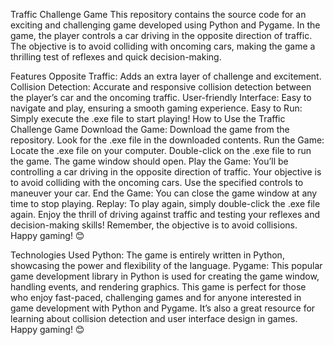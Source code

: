 Traffic Challenge Game
This repository contains the source code for an exciting and challenging game developed using Python and Pygame. In the game, the player controls a car driving in the opposite direction of traffic. The objective is to avoid colliding with oncoming cars, making the game a thrilling test of reflexes and quick decision-making.

Features
Opposite Traffic: Adds an extra layer of challenge and excitement.
Collision Detection: Accurate and responsive collision detection between the player’s car and the oncoming traffic.
User-friendly Interface: Easy to navigate and play, ensuring a smooth gaming experience.
Easy to Run: Simply execute the .exe file to start playing!
How to Use the Traffic Challenge Game
Download the Game: Download the game from the repository. Look for the .exe file in the downloaded contents.
Run the Game: Locate the .exe file on your computer. Double-click on the .exe file to run the game. The game window should open.
Play the Game: You’ll be controlling a car driving in the opposite direction of traffic. Your objective is to avoid colliding with the oncoming cars. Use the specified controls to maneuver your car.
End the Game: You can close the game window at any time to stop playing.
Replay: To play again, simply double-click the .exe file again.
Enjoy the thrill of driving against traffic and testing your reflexes and decision-making skills! Remember, the objective is to avoid collisions. Happy gaming! 😊

Technologies Used
Python: The game is entirely written in Python, showcasing the power and flexibility of the language.
Pygame: This popular game development library in Python is used for creating the game window, handling events, and rendering graphics.
This game is perfect for those who enjoy fast-paced, challenging games and for anyone interested in game development with Python and Pygame. It’s also a great resource for learning about collision detection and user interface design in games. Happy gaming! 😊
